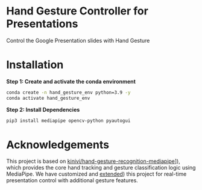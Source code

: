 # Hand Gesture Controller for Presentations
Control the Google Presentation slides with Hand Gesture

# Installation
**Step 1: Create and activate the conda environment**
```bash
conda create -n hand_gesture_env python=3.9 -y
conda activate hand_gesture_env
```
**Step 2: Install Dependencies**
```bash
pip3 install mediapipe opencv-python pyautogui
```

# Acknowledgements
This project is based on [kinivi/hand-gesture-recognition-mediapipe]([https://github.com/kinivi/hand-gesture-recognition-mediapipe)]), which provides the core hand tracking and gesture classification logic using MediaPipe.
We have customized and [extended](https://github.com/kinivi/hand-gesture-recognition-mediapipe)) this project for real-time presentation control with additional gesture features.
